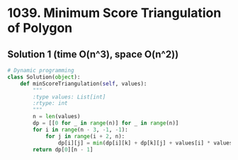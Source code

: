 # 1039. Minimum Score Triangulation of Polygon

## Solution 1 (time O(n^3), space O(n^2))

```python
# Dynamic programming
class Solution(object):
    def minScoreTriangulation(self, values):
        """
        :type values: List[int]
        :rtype: int
        """
        n = len(values)
        dp = [[0 for _ in range(n)] for _ in range(n)]
        for i in range(n - 3, -1, -1):
            for j in range(i + 2, n):
                dp[i][j] = min(dp[i][k] + dp[k][j] + values[i] * values[j] * values[k] for k in range(i +1, j))
        return dp[0][n - 1]
```
